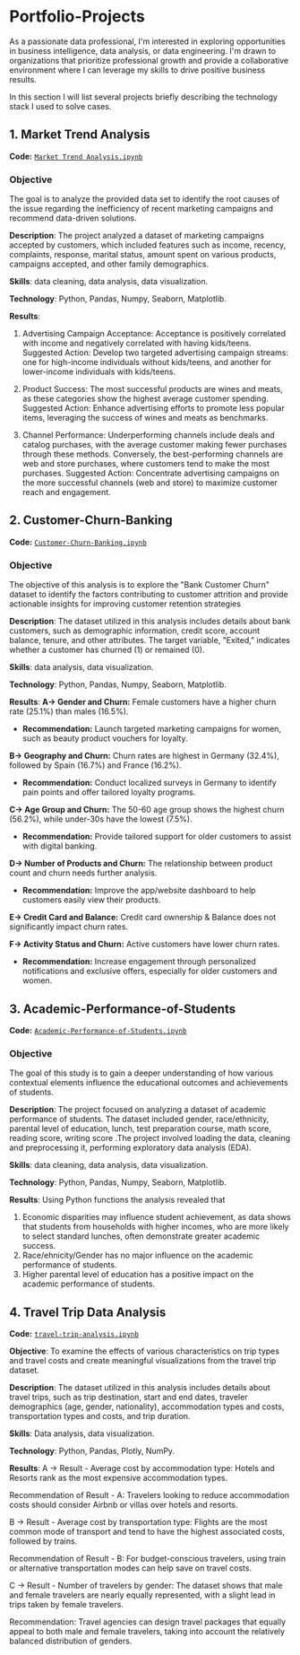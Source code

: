 # Portfolio-Projects
As a passionate data professional, I'm interested in exploring opportunities in business intelligence, data analysis, or data engineering. I'm drawn to organizations that prioritize professional growth and provide a collaborative environment where I can leverage my skills to drive positive business results.

In this section I will list several projects briefly describing the technology stack I used to solve cases.

## 1. Market Trend Analysis
**Code:** [`Market Trend Analysis.ipynb`](https://github.com/VishakhaMann/Portfolio-Projects/blob/aa8cad9b322f06d418d4fad911e4b3722b158236/Market%20Trend%20Analysis.ipynb)

### Objective
The goal is to analyze the provided data set to identify the root causes of the issue regarding the inefficiency of recent marketing campaigns and recommend data-driven solutions.

**Description**: The project analyzed a dataset of marketing campaigns accepted by customers, which included features such as income, recency, complaints, response, marital status, amount spent on various products, campaigns accepted, and other family demographics.

**Skills**: data cleaning, data analysis, data visualization.

**Technology**: Python, Pandas, Numpy, Seaborn, Matplotlib.

**Results**: 
1. Advertising Campaign Acceptance:
Acceptance is positively correlated with income and negatively correlated with having kids/teens.
Suggested Action: Develop two targeted advertising campaign streams: one for high-income individuals without kids/teens, and another for lower-income individuals with kids/teens.

2. Product Success:
The most successful products are wines and meats, as these categories show the highest average customer spending.
Suggested Action: Enhance advertising efforts to promote less popular items, leveraging the success of wines and meats as benchmarks.

3. Channel Performance:
Underperforming channels include deals and catalog purchases, with the average customer making fewer purchases through these methods. Conversely, the best-performing channels are web and store purchases, where customers tend to make the most purchases.
Suggested Action: Concentrate advertising campaigns on the more successful channels (web and store) to maximize customer reach and engagement.

## 2. Customer-Churn-Banking
**Code:** [`Customer-Churn-Banking.ipynb`](https://github.com/VishakhaMann/Portfolio-Projects/blob/563c179ece36bb32a24990152016e33aac019bcd/Customer-Churn-Banking.ipynb)

### Objective
The objective of this analysis is to explore the "Bank Customer Churn" dataset to identify the factors contributing to customer attrition and provide actionable insights for improving customer retention strategies

**Description**: The dataset utilized in this analysis includes details about bank customers, such as demographic information, credit score, account balance, tenure, and other attributes. The target variable, "Exited," indicates whether a customer has churned (1) or remained (0).

**Skills**: data analysis, data visualization.

**Technology**: Python, Pandas, Numpy, Seaborn, Matplotlib.

**Results**: 
**A-> Gender and Churn:** Female customers have a higher churn rate (25.1%) than males (16.5%).

- **Recommendation:** Launch targeted marketing campaigns for women, such as beauty product vouchers for loyalty.

**B-> Geography and Churn:** Churn rates are highest in Germany (32.4%), followed by Spain (16.7%) and France (16.2%).

- **Recommendation:** Conduct localized surveys in Germany to identify pain points and offer tailored loyalty programs.

**C-> Age Group and Churn:** The 50-60 age group shows the highest churn (56.2%), while under-30s have the lowest (7.5%).

- **Recommendation:** Provide tailored support for older customers to assist with digital banking.

**D-> Number of Products and Churn:** The relationship between product count and churn needs further analysis.

- **Recommendation:** Improve the app/website dashboard to help customers easily view their products.

**E-> Credit Card and Balance:** Credit card ownership & Balance does not significantly impact churn rates.

**F-> Activity Status and Churn:** Active customers have lower churn rates.

- **Recommendation:** Increase engagement through personalized notifications and exclusive offers, especially for older customers and women.


## 3. Academic-Performance-of-Students
**Code:** [`Academic-Performance-of-Students.ipynb`](https://github.com/VishakhaMann/Portfolio-Projects/blob/a0479ca15cf0cc639861244dbc4c2c146ebec06e/Academic-Performance-of-Students.ipynb)

### Objective
The goal of this study is to gain a deeper understanding of how various contextual elements influence the educational outcomes and achievements of students.

**Description**: The project focused on analyzing a dataset of academic performance of students. The dataset included gender, race/ethnicity,	parental level of education,	lunch,	test preparation course,	math score,	reading score,	writing score .The project involved loading the data, cleaning and preprocessing it, performing exploratory data analysis (EDA).

**Skills**: data cleaning, data analysis, data visualization.

**Technology**: Python, Pandas, Numpy, Seaborn, Matplotlib.

**Results**: Using Python functions the analysis revealed that 
1. Economic disparities may influence student achievement, as data shows that students from households with higher incomes, who are more likely to select standard lunches, often demonstrate greater academic success. 
2. Race/ehnicity/Gender has no major influence on the academic performance of students.
3. Higher parental level of education has a positive impact on the academic performance of students.


## 4.  Travel Trip Data Analysis
**Code:** [`travel-trip-analysis.ipynb`](https://github.com/VishakhaMann/Portfolio-Projects/blob/7642a1a791e8dbbead66aa84c617ba22ee97a110/travel-trip-analysis.ipynb)

**Objective**:
To examine the effects of various characteristics on trip types and travel costs and create meaningful visualizations from the travel trip dataset.

**Description**:
The dataset utilized in this analysis includes details about travel trips, such as trip destination, start and end dates, traveler demographics (age, gender, nationality), accommodation types and costs, transportation types and costs, and trip duration.

**Skills**:
Data analysis, data visualization.

**Technology**:
Python, Pandas, Plotly, NumPy.

**Results**:
A -> Result - Average cost by accommodation type:
Hotels and Resorts rank as the most expensive accommodation types.

Recommendation of Result - A:
Travelers looking to reduce accommodation costs should consider Airbnb or villas over hotels and resorts.

B -> Result - Average cost by transportation type:
Flights are the most common mode of transport and tend to have the highest associated costs, followed by trains.

Recommendation of Result - B:
For budget-conscious travelers, using train or alternative transportation modes can help save on travel costs.

C -> Result - Number of travelers by gender:
The dataset shows that male and female travelers are nearly equally represented, with a slight lead in trips taken by female travelers.

Recommendation:
Travel agencies can design travel packages that equally appeal to both male and female travelers, taking into account the relatively balanced distribution of genders.
